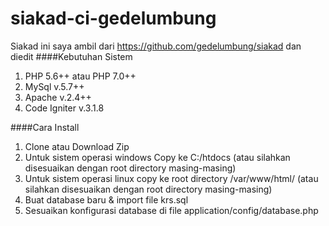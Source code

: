 # siakad-ci-gedelumbung
Siakad ini saya ambil dari https://github.com/gedelumbung/siakad dan diedit
####Kebutuhan Sistem
1. PHP 5.6++ atau PHP 7.0++
2. MySql v.5.7++
3. Apache v.2.4++
4. Code Igniter v.3.1.8

####Cara Install

1. Clone atau Download Zip
2. Untuk sistem operasi windows Copy ke C:/htdocs (atau silahkan disesuaikan dengan root directory masing-masing)
3. Untuk sistem operasi linux copy ke root directory /var/www/html/ (atau silahkan disesuaikan dengan root directory masing-masing)
4. Buat database baru & import file krs.sql
5. Sesuaikan konfigurasi database di file application/config/database.php
